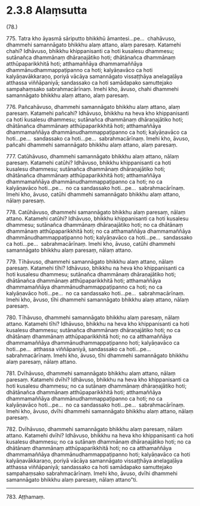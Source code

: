 # 2.3.8 Alaṃsutta

(78.)

775\. Tatra kho āyasmā sāriputto bhikkhū āmantesi…pe…  chahāvuso, dhammehi samannāgato bhikkhu alaṃ attano, alaṃ paresaṃ. Katamehi chahi? Idhāvuso, bhikkhu khippanisanti ca hoti kusalesu dhammesu; sutānañca dhammānaṃ dhāraṇajātiko hoti; dhātānañca dhammānaṃ atthūpaparikkhitā hoti; atthamaññāya dhammamaññāya dhammānudhammappaṭipanno ca hoti; kalyāṇavāco ca hoti kalyāṇavākkaraṇo, poriyā vācāya samannāgato vissaṭṭhāya anelagaḷāya atthassa viññāpaniyā; sandassako ca hoti samādapako samuttejako sampahaṃsako sabrahmacārīnaṃ. Imehi kho, āvuso, chahi dhammehi samannāgato bhikkhu alaṃ attano, alaṃ paresaṃ.

776\. Pañcahāvuso, dhammehi samannāgato bhikkhu alaṃ attano, alaṃ paresaṃ. Katamehi pañcahi? Idhāvuso, bhikkhu na heva kho khippanisanti ca hoti kusalesu dhammesu; sutānañca dhammānaṃ dhāraṇajātiko hoti; dhātānañca dhammānaṃ atthūpaparikkhitā hoti; atthamaññāya dhammamaññāya dhammānudhammappaṭipanno ca hoti; kalyāṇavāco ca hoti…pe…  sandassako ca hoti…pe…  sabrahmacārīnaṃ. Imehi kho, āvuso, pañcahi dhammehi samannāgato bhikkhu alaṃ attano, alaṃ paresaṃ.

777\. Catūhāvuso, dhammehi samannāgato bhikkhu alaṃ attano, nālaṃ paresaṃ. Katamehi catūhi? Idhāvuso, bhikkhu khippanisanti ca hoti kusalesu dhammesu; sutānañca dhammānaṃ dhāraṇajātiko hoti; dhātānañca dhammānaṃ atthūpaparikkhitā hoti; atthamaññāya dhammamaññāya dhammānudhammappaṭipanno ca hoti; no ca kalyāṇavāco hoti…pe…  no ca sandassako hoti…pe…  sabrahmacārīnaṃ. Imehi kho, āvuso, catūhi dhammehi samannāgato bhikkhu alaṃ attano, nālaṃ paresaṃ.

778\. Catūhāvuso, dhammehi samannāgato bhikkhu alaṃ paresaṃ, nālaṃ attano. Katamehi catūhi? Idhāvuso, bhikkhu khippanisanti ca hoti kusalesu dhammesu; sutānañca dhammānaṃ dhāraṇajātiko hoti; no ca dhātānaṃ dhammānaṃ atthūpaparikkhitā hoti; no ca atthamaññāya dhammamaññāya dhammānudhammappaṭipanno hoti; kalyāṇavāco ca hoti…pe…  sandassako ca hoti…pe…  sabrahmacārīnaṃ. Imehi kho, āvuso, catūhi dhammehi samannāgato bhikkhu alaṃ paresaṃ, nālaṃ attano.

779\. Tīhāvuso, dhammehi samannāgato bhikkhu alaṃ attano, nālaṃ paresaṃ. Katamehi tīhi? Idhāvuso, bhikkhu na heva kho khippanisanti ca hoti kusalesu dhammesu; sutānañca dhammānaṃ dhāraṇajātiko hoti; dhātānañca dhammānaṃ atthūpaparikkhitā hoti; atthamaññāya dhammamaññāya dhammānudhammappaṭipanno ca hoti; no ca kalyāṇavāco hoti…pe…  no ca sandassako hoti…pe…  sabrahmacārīnaṃ. Imehi kho, āvuso, tīhi dhammehi samannāgato bhikkhu alaṃ attano, nālaṃ paresaṃ.

780\. Tīhāvuso, dhammehi samannāgato bhikkhu alaṃ paresaṃ, nālaṃ attano. Katamehi tīhi? Idhāvuso, bhikkhu na heva kho khippanisanti ca hoti kusalesu dhammesu; sutānañca dhammānaṃ dhāraṇajātiko hoti; no ca dhātānaṃ dhammānaṃ atthūpaparikkhitā hoti; no ca atthamaññāya dhammamaññāya dhammānudhammappaṭipanno hoti; kalyāṇavāco ca hoti…pe…  atthassa viññāpaniyā, sandassako ca hoti…pe…  sabrahmacārīnaṃ. Imehi kho, āvuso, tīhi dhammehi samannāgato bhikkhu alaṃ paresaṃ, nālaṃ attano.

781\. Dvīhāvuso, dhammehi samannāgato bhikkhu alaṃ attano, nālaṃ paresaṃ. Katamehi dvīhi? Idhāvuso, bhikkhu na heva kho khippanisanti ca hoti kusalesu dhammesu; no ca sutānaṃ dhammānaṃ dhāraṇajātiko hoti; dhātānañca dhammānaṃ atthūpaparikkhitā hoti; atthamaññāya dhammamaññāya dhammānudhammappaṭipanno ca hoti; no ca kalyāṇavāco hoti…pe…  no ca sandassako hoti…pe…  sabrahmacārīnaṃ. Imehi kho, āvuso, dvīhi dhammehi samannāgato bhikkhu alaṃ attano, nālaṃ paresaṃ.

782\. Dvīhāvuso, dhammehi samannāgato bhikkhu alaṃ paresaṃ, nālaṃ attano. Katamehi dvīhi? Idhāvuso, bhikkhu na heva kho khippanisanti ca hoti kusalesu dhammesu; no ca sutānaṃ dhammānaṃ dhāraṇajātiko hoti; no ca dhātānaṃ dhammānaṃ atthūpaparikkhitā hoti; no ca atthamaññāya dhammamaññāya dhammānudhammappaṭipanno hoti; kalyāṇavāco ca hoti kalyāṇavākkaraṇo, poriyā vācāya samannāgato vissaṭṭhāya anelagaḷāya atthassa viññāpaniyā; sandassako ca hoti samādapako samuttejako sampahaṃsako sabrahmacārīnaṃ. Imehi kho, āvuso, dvīhi dhammehi samannāgato bhikkhu alaṃ paresaṃ, nālaṃ attano”ti.

---

783\. Aṭṭhamaṃ.
